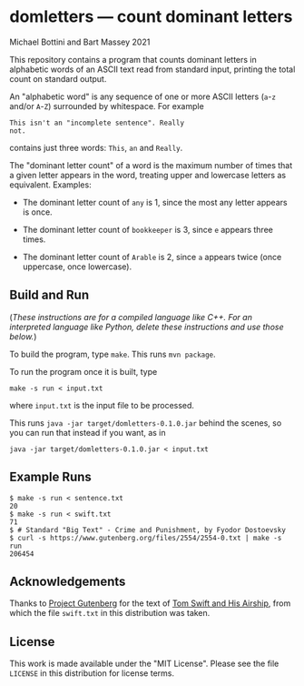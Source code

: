 # domletters — count dominant letters
Michael Bottini and Bart Massey 2021

This repository contains a program that counts dominant
letters in alphabetic words of an ASCII text read from
standard input, printing the total count on standard output.

An "alphabetic word" is any sequence of one or more
ASCII letters (`a`-`z` and/or `A`-`Z`) surrounded by
whitespace. For example

    This isn't an "incomplete sentence". Really
    not.

contains just three words: `This`, `an` and `Really`.

The "dominant letter count" of a word is the maximum number of
times that a given letter appears in the word, treating
upper and lowercase letters as equivalent. Examples:

* The dominant letter count of `any` is 1, since the most any
  letter appears is once.

* The dominant letter count of `bookkeeper` is 3, since `e`
  appears three times.

* The dominant letter count of `Arable` is 2, since `a`
  appears twice (once uppercase, once lowercase).

## Build and Run

(*These instructions are for a compiled language like
C++. For an interpreted language like Python, delete these
instructions and use those below.*)

To build the program, type `make`. This runs `mvn package`.

To run the program once it is built, type

    make -s run < input.txt

where `input.txt` is the input file to be processed.

This runs `java -jar target/domletters-0.1.0.jar` behind the scenes,
so you can run that instead if you want, as in

    java -jar target/domletters-0.1.0.jar < input.txt

## Example Runs

    $ make -s run < sentence.txt
    20
    $ make -s run < swift.txt
    71
    $ # Standard "Big Text" - Crime and Punishment, by Fyodor Dostoevsky
    $ curl -s https://www.gutenberg.org/files/2554/2554-0.txt | make -s run
    206454

## Acknowledgements

Thanks to [Project Gutenberg](http://gutenberg.org) for the
text of
[Tom Swift and His Airship](https://www.gutenberg.org/cache/epub/3005/pg3005.txt),
from which the file `swift.txt` in this distribution was
taken.

## License

This work is made available under the "MIT License". Please
see the file `LICENSE` in this distribution for license
terms.
